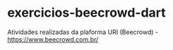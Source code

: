 # exercicios-beecrowd-dart
 Atividades realizadas da plaforma URI (Beecrowd) - https://www.beecrowd.com.br/
